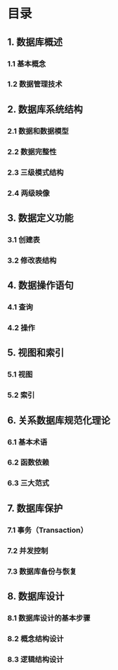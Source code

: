 # 目录

## 1. 数据库概述
### 1.1 基本概念
### 1.2 数据管理技术

## 2. 数据库系统结构
### 2.1 数据和数据模型
### 2.2 数据完整性
### 2.3 三级模式结构
### 2.4 两级映像

## 3. 数据定义功能
### 3.1 创建表
### 3.2 修改表结构

## 4. 数据操作语句
### 4.1 查询
### 4.2 操作

## 5. 视图和索引
### 5.1 视图
### 5.2 索引

## 6. 关系数据库规范化理论
### 6.1 基本术语
### 6.2 函数依赖
### 6.3 三大范式

## 7. 数据库保护
### 7.1 事务（Transaction）
### 7.2 并发控制
### 7.3 数据库备份与恢复

## 8. 数据库设计
### 8.1 数据库设计的基本步骤
### 8.2 概念结构设计
### 8.3 逻辑结构设计